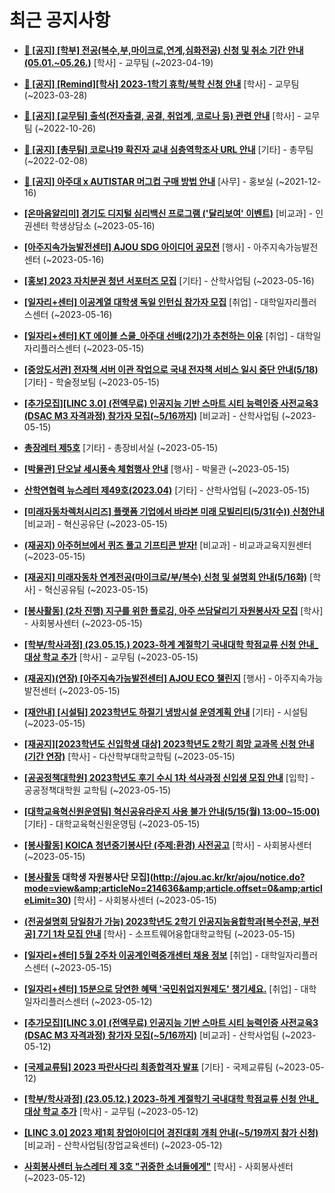 # 최근 공지사항

* **[📌 [공지] [학부] 전공(복수,부,마이크로,연계,심화전공) 신청 및 취소 기간 안내 (05.01.~05.26.)](http://ajou.ac.kr/kr/ajou/notice.do?mode=view&amp;articleNo=213679&amp;article.offset=0&amp;articleLimit=30)**
 [학사] - 교무팀 (~2023-04-19)

* **[📌 [공지] [Remind][학사] 2023-1학기 휴학/복학 신청 안내](http://ajou.ac.kr/kr/ajou/notice.do?mode=view&amp;articleNo=212711&amp;article.offset=0&amp;articleLimit=30)**
 [학사] - 교무팀 (~2023-03-28)

* **[📌 [공지] [교무팀] 출석(전자출결, 공결, 취업계, 코로나 등) 관련 안내](http://ajou.ac.kr/kr/ajou/notice.do?mode=view&amp;articleNo=205552&amp;article.offset=0&amp;articleLimit=30)**
 [학사] - 교무팀 (~2022-10-26)

* **[📌 [공지] [총무팀] 코로나19 확진자 교내 심층역학조사 URL 안내](http://ajou.ac.kr/kr/ajou/notice.do?mode=view&amp;articleNo=180493&amp;article.offset=0&amp;articleLimit=30)**
 [기타] - 총무팀 (~2022-02-08)

* **[📌 [공지] 아주대 x AUTISTAR 머그컵 구매 방법 안내](http://ajou.ac.kr/kr/ajou/notice.do?mode=view&amp;articleNo=147976&amp;article.offset=0&amp;articleLimit=30)**
 [사무] - 홍보실 (~2021-12-16)

* **[[온마음알리미] 경기도 디지털 심리백신 프로그램 (&#x27;달리보여&#x27; 이벤트)](http://ajou.ac.kr/kr/ajou/notice.do?mode=view&amp;articleNo=214698&amp;article.offset=0&amp;articleLimit=30)**
 [비교과] - 인권센터 학생상담소 (~2023-05-16)

* **[[아주지속가능발전센터] AJOU SDG 아이디어 공모전](http://ajou.ac.kr/kr/ajou/notice.do?mode=view&amp;articleNo=214697&amp;article.offset=0&amp;articleLimit=30)**
 [행사] - 아주지속가능발전센터 (~2023-05-16)

* **[[홍보] 2023 자치분권 청년 서포터즈 모집](http://ajou.ac.kr/kr/ajou/notice.do?mode=view&amp;articleNo=214696&amp;article.offset=0&amp;articleLimit=30)**
 [기타] - 산학사업팀 (~2023-05-16)

* **[[일자리+센터] 이공계열 대학생 독일 인턴십 참가자 모집](http://ajou.ac.kr/kr/ajou/notice.do?mode=view&amp;articleNo=214695&amp;article.offset=0&amp;articleLimit=30)**
 [취업] - 대학일자리플러스센터 (~2023-05-16)

* **[[일자리+센터] KT 에이블 스쿨_아주대 선배(2기)가 추천하는 이유](http://ajou.ac.kr/kr/ajou/notice.do?mode=view&amp;articleNo=214694&amp;article.offset=0&amp;articleLimit=30)**
 [취업] - 대학일자리플러스센터 (~2023-05-15)

* **[[중앙도서관] 전자책 서버 이관 작업으로 국내 전자책 서비스 일시 중단 안내(5/18)](http://ajou.ac.kr/kr/ajou/notice.do?mode=view&amp;articleNo=214692&amp;article.offset=0&amp;articleLimit=30)**
 [기타] - 학술정보팀 (~2023-05-15)

* **[[추가모집][LINC 3.0] (전액무료) 인공지능 기반 스마트 시티 능력인증 사전교육3 (DSAC M3 자격과정) 참가자 모집(~5/16까지)](http://ajou.ac.kr/kr/ajou/notice.do?mode=view&amp;articleNo=214691&amp;article.offset=0&amp;articleLimit=30)**
 [비교과] - 산학사업팀 (~2023-05-15)

* **[총장레터 제5호](http://ajou.ac.kr/kr/ajou/notice.do?mode=view&amp;articleNo=214690&amp;article.offset=0&amp;articleLimit=30)**
 [기타] - 총장비서실 (~2023-05-15)

* **[[박물관] 단오날 세시풍속 체험행사 안내](http://ajou.ac.kr/kr/ajou/notice.do?mode=view&amp;articleNo=214688&amp;article.offset=0&amp;articleLimit=30)**
 [행사] - 박물관 (~2023-05-15)

* **[산학연협력 뉴스레터 제49호(2023.04)](http://ajou.ac.kr/kr/ajou/notice.do?mode=view&amp;articleNo=214687&amp;article.offset=0&amp;articleLimit=30)**
 [기타] - 산학사업팀 (~2023-05-15)

* **[[미래자동차렉처시리즈] 플랫폼 기업에서 바라본 미래 모빌리티(5/31(수)) 신청안내](http://ajou.ac.kr/kr/ajou/notice.do?mode=view&amp;articleNo=214686&amp;article.offset=0&amp;articleLimit=30)**
 [비교과] - 혁신공유단 (~2023-05-15)

* **[(재공지) 아주허브에서 퀴즈 풀고 기프티콘 받자!](http://ajou.ac.kr/kr/ajou/notice.do?mode=view&amp;articleNo=214683&amp;article.offset=0&amp;articleLimit=30)**
 [비교과] - 비교과교육지원센터 (~2023-05-15)

* **[[재공지] 미래자동차 연계전공(마이크로/부/복수) 신청 및 설명회 안내(5/16화)](http://ajou.ac.kr/kr/ajou/notice.do?mode=view&amp;articleNo=214678&amp;article.offset=0&amp;articleLimit=30)**
 [학사] - 혁신공유팀 (~2023-05-15)

* **[[봉사활동] (2차 진행) 지구를 위한 플로깅, 아주 쓰담달리기 자원봉사자 모집](http://ajou.ac.kr/kr/ajou/notice.do?mode=view&amp;articleNo=214677&amp;article.offset=0&amp;articleLimit=30)**
 [학사] - 사회봉사센터 (~2023-05-15)

* **[[학부/학사과정] (23.05.15.) 2023-하계 계절학기 국내대학 학점교류 신청 안내_대상 학교 추가](http://ajou.ac.kr/kr/ajou/notice.do?mode=view&amp;articleNo=214676&amp;article.offset=0&amp;articleLimit=30)**
 [학사] - 교무팀 (~2023-05-15)

* **[(재공지)(연장) [아주지속가능발전센터] AJOU ECO 챌린지](http://ajou.ac.kr/kr/ajou/notice.do?mode=view&amp;articleNo=214671&amp;article.offset=0&amp;articleLimit=30)**
 [행사] - 아주지속가능발전센터 (~2023-05-15)

* **[[재안내] [시설팀] 2023학년도 하절기 냉방시설 운영계획 안내](http://ajou.ac.kr/kr/ajou/notice.do?mode=view&amp;articleNo=214670&amp;article.offset=0&amp;articleLimit=30)**
 [기타] - 시설팀 (~2023-05-15)

* **[[재공지][2023학년도 신입학생 대상] 2023학년도 2학기 희망 교과목 신청 안내(기간 연장)](http://ajou.ac.kr/kr/ajou/notice.do?mode=view&amp;articleNo=214668&amp;article.offset=0&amp;articleLimit=30)**
 [학사] - 다산학부대학교학팀 (~2023-05-15)

* **[[공공정책대학원] 2023학년도 후기 수시 1차 석사과정 신입생 모집 안내](http://ajou.ac.kr/kr/ajou/notice.do?mode=view&amp;articleNo=214649&amp;article.offset=0&amp;articleLimit=30)**
 [입학] - 공공정책대학원 교학팀 (~2023-05-15)

* **[[대학교육혁신원운영팀] 혁신공유라운지 사용 불가 안내(5/15(월) 13:00~15:00)](http://ajou.ac.kr/kr/ajou/notice.do?mode=view&amp;articleNo=214645&amp;article.offset=0&amp;articleLimit=30)**
 [기타] - 대학교육혁신원운영팀 (~2023-05-15)

* **[[봉사활동] KOICA 청년중기봉사단 (주제:환경) 사전공고](http://ajou.ac.kr/kr/ajou/notice.do?mode=view&amp;articleNo=214638&amp;article.offset=0&amp;articleLimit=30)**
 [학사] - 사회봉사센터 (~2023-05-15)

* **[[봉사활동](경기도사회서비스원) 대학생 자원봉사단 모집](http://ajou.ac.kr/kr/ajou/notice.do?mode=view&amp;articleNo=214636&amp;article.offset=0&amp;articleLimit=30)**
 [학사] - 사회봉사센터 (~2023-05-15)

* **[(전공설명회 당일참가 가능) 2023학년도 2학기 인공지능융합학과[복수전공, 부전공] 7기 1차 모집 안내](http://ajou.ac.kr/kr/ajou/notice.do?mode=view&amp;articleNo=214625&amp;article.offset=0&amp;articleLimit=30)**
 [학사] - 소프트웨어융합대학교학팀 (~2023-05-15)

* **[[일자리+센터] 5월 2주차 이공계인력중개센터 채용 정보](http://ajou.ac.kr/kr/ajou/notice.do?mode=view&amp;articleNo=214624&amp;article.offset=0&amp;articleLimit=30)**
 [취업] - 대학일자리플러스센터 (~2023-05-15)

* **[[일자리+센터] 15분으로 당연한 혜택 &#x27;국민취업지원제도&#x27; 챙기세요.](http://ajou.ac.kr/kr/ajou/notice.do?mode=view&amp;articleNo=214609&amp;article.offset=0&amp;articleLimit=30)**
 [취업] - 대학일자리플러스센터 (~2023-05-12)

* **[[추가모집][LINC 3.0] (전액무료) 인공지능 기반 스마트 시티 능력인증 사전교육3 (DSAC M3 자격과정) 참가자 모집(~5/16까지)](http://ajou.ac.kr/kr/ajou/notice.do?mode=view&amp;articleNo=214608&amp;article.offset=0&amp;articleLimit=30)**
 [비교과] - 산학사업팀 (~2023-05-12)

* **[[국제교류팀] 2023 파란사다리 최종합격자 발표](http://ajou.ac.kr/kr/ajou/notice.do?mode=view&amp;articleNo=214605&amp;article.offset=0&amp;articleLimit=30)**
 [기타] - 국제교류팀 (~2023-05-12)

* **[[학부/학사과정] (23.05.12.) 2023-하계 계절학기 국내대학 학점교류 신청 안내_대상 학교 추가](http://ajou.ac.kr/kr/ajou/notice.do?mode=view&amp;articleNo=214598&amp;article.offset=0&amp;articleLimit=30)**
 [학사] - 교무팀 (~2023-05-12)

* **[[LINC 3.0] 2023 제1회 창업아이디어 경진대회 개최 안내(~5/19까지 참가 신청)](http://ajou.ac.kr/kr/ajou/notice.do?mode=view&amp;articleNo=214595&amp;article.offset=0&amp;articleLimit=30)**
 [비교과] - 산학사업팀(창업교육센터) (~2023-05-12)

* **[사회봉사센터 뉴스레터 제 3호 &quot;귀중한 소녀들에게&quot;](http://ajou.ac.kr/kr/ajou/notice.do?mode=view&amp;articleNo=214594&amp;article.offset=0&amp;articleLimit=30)**
 [학사] - 사회봉사센터 (~2023-05-12)
